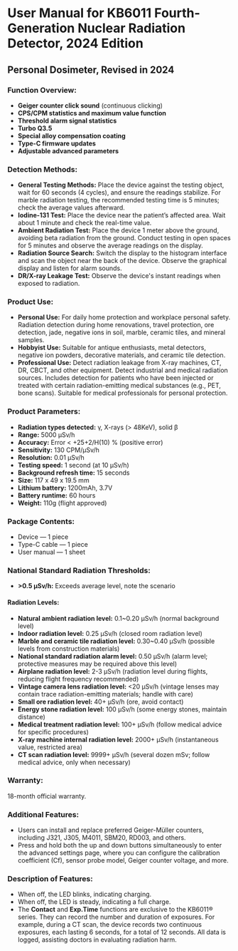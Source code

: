 # User Manual for KB6011 Fourth-Generation Nuclear Radiation Detector, 2024 Edition
## Personal Dosimeter, Revised in 2024

### Function Overview:
- **Geiger counter click sound** (continuous clicking)
- **CPS/CPM statistics and maximum value function**
- **Threshold alarm signal statistics**
- **Turbo Q3.5**
- **Special alloy compensation coating**
- **Type-C firmware updates**
- **Adjustable advanced parameters**


### Detection Methods:
- **General Testing Methods:** Place the device against the testing object, wait for 60 seconds (4 cycles), and ensure the readings stabilize. For marble radiation testing, the recommended testing time is 5 minutes; check the average values afterward.
- **Iodine-131 Test:** Place the device near the patient’s affected area. Wait about 1 minute and check the real-time value.
- **Ambient Radiation Test:** Place the device 1 meter above the ground, avoiding beta radiation from the ground. Conduct testing in open spaces for 5 minutes and observe the average readings on the display.
- **Radiation Source Search:** Switch the display to the histogram interface and scan the object near the back of the device. Observe the graphical display and listen for alarm sounds.
- **DR/X-ray Leakage Test:** Observe the device's instant readings when exposed to radiation.


### Product Use:
- **Personal Use:** For daily home protection and workplace personal safety. Radiation detection during home renovations, travel protection, ore detection, jade, negative ions in soil, marble, ceramic tiles, and mineral samples.
- **Hobbyist Use:** Suitable for antique enthusiasts, metal detectors, negative ion powders, decorative materials, and ceramic tile detection.
- **Professional Use:** Detect radiation leakage from X-ray machines, CT, DR, CBCT, and other equipment. Detect industrial and medical radiation sources. Includes detection for patients who have been injected or treated with certain radiation-emitting medical substances (e.g., PET, bone scans). Suitable for medical professionals for personal protection.

### Product Parameters:
- **Radiation types detected:** γ, X-rays (> 48KeV), solid β
- **Range:** 5000 μSv/h
- **Accuracy:** Error < +25+2/H(10) % (positive error)
- **Sensitivity:** 130 CPM/μSv/h
- **Resolution:** 0.01 μSv/h
- **Testing speed:** 1 second (at 10 μSv/h)
- **Background refresh time:** 15 seconds
- **Size:** 117 x 49 x 19.5 mm
- **Lithium battery:** 1200mAh, 3.7V
- **Battery runtime:** 60 hours
- **Weight:** 110g (flight approved)

### Package Contents:
- Device — 1 piece
- Type-C cable — 1 piece
- User manual — 1 sheet



### National Standard Radiation Thresholds:
- **>0.5 μSv/h:** Exceeds average level, note the scenario

#### Radiation Levels:
- **Natural ambient radiation level:** 0.1~0.20 μSv/h (normal background level)
- **Indoor radiation level:** 0.25 μSv/h (closed room radiation level)
- **Marble and ceramic tile radiation level:** 0.30~0.40 μSv/h (possible levels from construction materials)
- **National standard radiation alarm level:** 0.50 μSv/h (alarm level; protective measures may be required above this level)
- **Airplane radiation level:** 2-3 μSv/h (radiation level during flights, reducing flight frequency recommended)
- **Vintage camera lens radiation level:** <20 μSv/h (vintage lenses may contain trace radiation-emitting materials; handle with care)
- **Small ore radiation level:** 40+ μSv/h (ore, avoid contact)
- **Energy stone radiation level:** 100 μSv/h (some energy stones, maintain distance)
- **Medical treatment radiation level:** 100+ μSv/h (follow medical advice for specific procedures)
- **X-ray machine internal radiation level:** 2000+ μSv/h (instantaneous value, restricted area)
- **CT scan radiation level:** 9999+ μSv/h (several dozen mSv; follow medical advice, only when necessary)

### Warranty:
18-month official warranty.

### Additional Features:
- Users can install and replace preferred Geiger-Müller counters, including J321, J305, M4011, SBM20, RD003, and others.
- Press and hold both the up and down buttons simultaneously to enter the advanced settings page, where you can configure the calibration coefficient (Cf), sensor probe model, Geiger counter voltage, and more.

### Description of Features:
- When off, the LED blinks, indicating charging.
- When off, the LED is steady, indicating a full charge.
- The **Contact** and **Exp.Time** functions are exclusive to the KB6011® series. They can record the number and duration of exposures. For example, during a CT scan, the device records two continuous exposures, each lasting 6 seconds, for a total of 12 seconds. All data is logged, assisting doctors in evaluating radiation harm.


